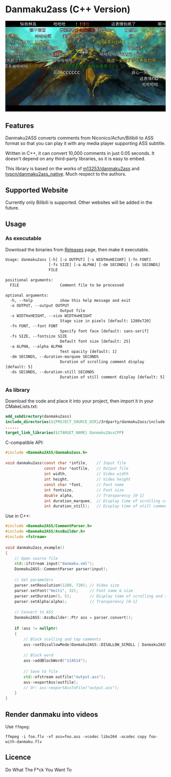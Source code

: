 # Danmaku2ass (C++ Version)

![](https://raw.githubusercontent.com/coslyk/danmaku2ass_cpp/master/screenshot.jpg)

## Features

Danmaku2ASS converts comments from Niconico/Acfun/Bilibili to ASS format so that you can play it with any media player supporting ASS subtitle.

Written in C++, it can convert 10,000 comments in just 0.05 seconds. It doesn't depend on any third-party libraries, so it is easy to embed.

This library is based on the works of [m13253/danmaku2ass](https://github.com/m13253/danmaku2ass) and [typcn/danmaku2ass_native](https://github.com/typcn/danmaku2ass_native). Much respect to the authors.

## Supported Website

Currently only Bilibili is supported. Other websites will be added in the future.

## Usage

### As executable

Download the binaries from [Releases](https://github.com/coslyk/danmaku2ass_native/releases) page, then make it executable.

```
Usage: danmaku2ass [-h] [-o OUTPUT] [-s WIDTHxHEIGHT] [-fn FONT]
                   [-fs SIZE] [-a ALPHA] [-dm SECONDS] [-ds SECONDS]
                   FILE

positional arguments:
  FILE                  Comment file to be processed

optional arguments:
  -h, --help            show this help message and exit
  -o OUTPUT, --output OUTPUT
                        Output file
  -s WIDTHxHEIGHT, --size WIDTHxHEIGHT
                        Stage size in pixels [default: 1280x720]
  -fn FONT, --font FONT
                        Specify font face [default: sans-serif]
  -fs SIZE, --fontsize SIZE
                        Default font size [default: 25]
  -a ALPHA, --alpha ALPHA
                        Text opacity [default: 1]
  -dm SECONDS, --duration-marquee SECONDS
                        Duration of scrolling comment display [default: 5]
  -ds SECONDS, --duration-still SECONDS
                        Duration of still comment display [default: 5]
```



### As library

Download the code and place it into your project, then import it in your CMakeLists.txt:

```cmake
add_subdirectory(danmaku2ass)
include_directories(${PROJECT_SOURCE_DIR}/3rdparty/danmaku2ass/include)
......
target_link_libraries(${TARGET_NAME} Danmaku2AssCPP)
```

C-compatible API:

```c
#include <Danmaku2ASS/danmaku2ass.h>

void danmaku2ass(const char *infile,    // Input file
                 const char *outfile,   // Output file
                 int width,             // Video width
                 int height,            // Video height
                 const char *font,      // Font name
                 int fontsize,          // Font size
                 double alpha,          // Transparency [0-1]
                 int duration_marquee,  // Display time of scrolling comments
                 int duration_still);   // Display time of still comments
```

Use in C++:

```cpp
#include <Danmaku2ASS/CommentParser.h>
#include <Danmaku2ASS/AssBuilder.h>
#include <fstream>

void danmaku2ass_example()
{
    // Open source file
    std::ifstream input("danmaku.xml");
    Danmaku2ASS::CommentParser parser(input);

    // Set parameters
    parser.setResolution(1280, 720); // Video size
    parser.setFont("Heiti", 32);     // Font name & size
    parser.setDuration(5, 5);        // Display time of scrolling and still comments
    parser.setAlpha(alpha);          // Transparency [0-1]

    // Convert to ASS
    Danmaku2ASS::AssBuilder::Ptr ass = parser.convert();

    if (ass != nullptr)
    {
        // Block scolling and top comments
        ass->setDisallowMode(Danmaku2ASS::DISALLOW_SCROLL | Danmaku2ASS::DISALLOW_TOP);

        // Block word
        ass->addBlockWord("114514");

        // Save to file
        std::ofstream outfile("output.ass");
        ass->exportAss(outfile);
        // Or: ass->exportAssToFile("output.ass");
    }
}
```

## Render danmaku into videos

Use `ffmpeg`:

```shell
ffmpeg -i foo.flv -vf ass=foo.ass -vcodec libx264 -acodec copy foo-with-danmaku.flv
```

## Licence

Do What The F*ck You Want To
